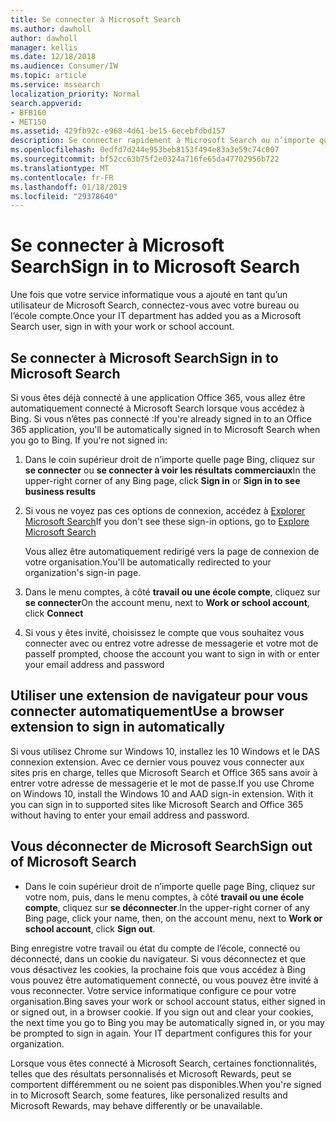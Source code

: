 ```yaml
---
title: Se connecter à Microsoft Search
ms.author: dawholl
author: dawholl
manager: kellis
ms.date: 12/18/2018
ms.audience: Consumer/IW
ms.topic: article
ms.service: mssearch
localization_priority: Normal
search.appverid:
- BFB160
- MET150
ms.assetid: 429fb92c-e968-4d61-be15-6ecebfdbd157
description: Se connecter rapidement à Microsoft Search ou n’importe quelle application Office 365 avec un compte professionnel ou de l’école
ms.openlocfilehash: 0edfd7d244e953beb8153f494e83a3e59c74c007
ms.sourcegitcommit: bf52cc63b75f2e0324a716fe65da47702956b722
ms.translationtype: MT
ms.contentlocale: fr-FR
ms.lasthandoff: 01/18/2019
ms.locfileid: "29378640"
---
```

# <a name="sign-in-to-microsoft-search"></a><span data-ttu-id="8563a-103">Se connecter à Microsoft Search</span><span class="sxs-lookup"><span data-stu-id="8563a-103">Sign in to Microsoft Search</span></span>

<span data-ttu-id="8563a-104">Une fois que votre service informatique vous a ajouté en tant qu’un utilisateur de Microsoft Search, connectez-vous avec votre bureau ou l’école compte.</span><span class="sxs-lookup"><span data-stu-id="8563a-104">Once your IT department has added you as a Microsoft Search user, sign in with your work or school account.</span></span>
  
## <a name="sign-in-to-microsoft-search"></a><span data-ttu-id="8563a-105">Se connecter à Microsoft Search</span><span class="sxs-lookup"><span data-stu-id="8563a-105">Sign in to Microsoft Search</span></span>

<span data-ttu-id="8563a-p101">Si vous êtes déjà connecté à une application Office 365, vous allez être automatiquement connecté à Microsoft Search lorsque vous accédez à Bing. Si vous n’êtes pas connecté :</span><span class="sxs-lookup"><span data-stu-id="8563a-p101">If you're already signed in to an Office 365 application, you'll be automatically signed in to Microsoft Search when you go to Bing. If you're not signed in:</span></span>
  
1. <span data-ttu-id="8563a-108">Dans le coin supérieur droit de n’importe quelle page Bing, cliquez sur **se connecter** ou **se connecter à voir les résultats commerciaux**</span><span class="sxs-lookup"><span data-stu-id="8563a-108">In the upper-right corner of any Bing page, click **Sign in** or **Sign in to see business results**</span></span>
    
2. <span data-ttu-id="8563a-109">Si vous ne voyez pas ces options de connexion, accédez à [Explorer Microsoft Search](https://www.bing.com/business/explore)</span><span class="sxs-lookup"><span data-stu-id="8563a-109">If you don't see these sign-in options, go to [Explore Microsoft Search](https://www.bing.com/business/explore)</span></span>
    
    <span data-ttu-id="8563a-110">Vous allez être automatiquement redirigé vers la page de connexion de votre organisation.</span><span class="sxs-lookup"><span data-stu-id="8563a-110">You'll be automatically redirected to your organization's sign-in page.</span></span>
    
3. <span data-ttu-id="8563a-111">Dans le menu comptes, à côté **travail ou une école compte**, cliquez sur **se connecter**</span><span class="sxs-lookup"><span data-stu-id="8563a-111">On the account menu, next to **Work or school account**, click **Connect**</span></span>
    
4. <span data-ttu-id="8563a-112">Si vous y êtes invité, choisissez le compte que vous souhaitez vous connecter avec ou entrez votre adresse de messagerie et votre mot de passe</span><span class="sxs-lookup"><span data-stu-id="8563a-112">If prompted, choose the account you want to sign in with or enter your email address and password</span></span>
    
## <a name="use-a-browser-extension-to-sign-in-automatically"></a><span data-ttu-id="8563a-113">Utiliser une extension de navigateur pour vous connecter automatiquement</span><span class="sxs-lookup"><span data-stu-id="8563a-113">Use a browser extension to sign in automatically</span></span>

<span data-ttu-id="8563a-p102">Si vous utilisez Chrome sur Windows 10, installez les 10 Windows et le DAS connexion extension. Avec ce dernier vous pouvez vous connecter aux sites pris en charge, telles que Microsoft Search et Office 365 sans avoir à entrer votre adresse de messagerie et le mot de passe.</span><span class="sxs-lookup"><span data-stu-id="8563a-p102">If you use Chrome on Windows 10, install the Windows 10 and AAD sign-in extension. With it you can sign in to supported sites like Microsoft Search and Office 365 without having to enter your email address and password.</span></span>
  
## <a name="sign-out-of-microsoft-search"></a><span data-ttu-id="8563a-116">Vous déconnecter de Microsoft Search</span><span class="sxs-lookup"><span data-stu-id="8563a-116">Sign out of Microsoft Search</span></span>

- <span data-ttu-id="8563a-117">Dans le coin supérieur droit de n’importe quelle page Bing, cliquez sur votre nom, puis, dans le menu comptes, à côté **travail ou une école compte**, cliquez sur **se déconnecter**.</span><span class="sxs-lookup"><span data-stu-id="8563a-117">In the upper-right corner of any Bing page, click your name, then, on the account menu, next to **Work or school account**, click **Sign out**.</span></span>
    
<span data-ttu-id="8563a-p103">Bing enregistre votre travail ou état du compte de l’école, connecté ou déconnecté, dans un cookie du navigateur. Si vous déconnectez et que vous désactivez les cookies, la prochaine fois que vous accédez à Bing vous pouvez être automatiquement connecté, ou vous pouvez être invité à vous reconnecter. Votre service informatique configure ce pour votre organisation.</span><span class="sxs-lookup"><span data-stu-id="8563a-p103">Bing saves your work or school account status, either signed in or signed out, in a browser cookie. If you sign out and clear your cookies, the next time you go to Bing you may be automatically signed in, or you may be prompted to sign in again. Your IT department configures this for your organization.</span></span>
  
<span data-ttu-id="8563a-121">Lorsque vous êtes connecté à Microsoft Search, certaines fonctionnalités, telles que des résultats personnalisés et Microsoft Rewards, peut se comportent différemment ou ne soient pas disponibles.</span><span class="sxs-lookup"><span data-stu-id="8563a-121">When you're signed in to Microsoft Search, some features, like personalized results and Microsoft Rewards, may behave differently or be unavailable.</span></span>

  

